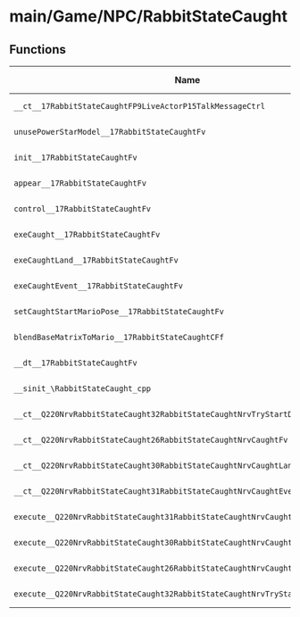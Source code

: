 # main/Game/NPC/RabbitStateCaught

## Functions

| Name | Address | Match % |
|------|---------|---------|
| `__ct__17RabbitStateCaughtFP9LiveActorP15TalkMessageCtrl` | `0x8028110C` | :x: (0.0%) |
| `unusePowerStarModel__17RabbitStateCaughtFv` | `0x802811A4` | :x: (0.0%) |
| `init__17RabbitStateCaughtFv` | `0x802811B0` | :x: (0.0%) |
| `appear__17RabbitStateCaughtFv` | `0x80281224` | :x: (0.0%) |
| `control__17RabbitStateCaughtFv` | `0x80281244` | :x: (0.0%) |
| `exeCaught__17RabbitStateCaughtFv` | `0x80281248` | :x: (0.0%) |
| `exeCaughtLand__17RabbitStateCaughtFv` | `0x8028135C` | :x: (0.0%) |
| `exeCaughtEvent__17RabbitStateCaughtFv` | `0x80281474` | :x: (0.0%) |
| `setCaughtStartMarioPose__17RabbitStateCaughtFv` | `0x80281544` | :x: (0.0%) |
| `blendBaseMatrixToMario__17RabbitStateCaughtCFf` | `0x802815AC` | :x: (0.0%) |
| `__dt__17RabbitStateCaughtFv` | `0x80281660` | :x: (0.0%) |
| `__sinit_\RabbitStateCaught_cpp` | `0x802816B8` | :x: (0.0%) |
| `__ct__Q220NrvRabbitStateCaught32RabbitStateCaughtNrvTryStartDemoFv` | `0x802816F4` | :x: (0.0%) |
| `__ct__Q220NrvRabbitStateCaught26RabbitStateCaughtNrvCaughtFv` | `0x80281704` | :x: (0.0%) |
| `__ct__Q220NrvRabbitStateCaught30RabbitStateCaughtNrvCaughtLandFv` | `0x80281714` | :x: (0.0%) |
| `__ct__Q220NrvRabbitStateCaught31RabbitStateCaughtNrvCaughtEventFv` | `0x80281724` | :x: (0.0%) |
| `execute__Q220NrvRabbitStateCaught31RabbitStateCaughtNrvCaughtEventCFP5Spine` | `0x80281734` | :x: (0.0%) |
| `execute__Q220NrvRabbitStateCaught30RabbitStateCaughtNrvCaughtLandCFP5Spine` | `0x8028173C` | :x: (0.0%) |
| `execute__Q220NrvRabbitStateCaught26RabbitStateCaughtNrvCaughtCFP5Spine` | `0x80281744` | :x: (0.0%) |
| `execute__Q220NrvRabbitStateCaught32RabbitStateCaughtNrvTryStartDemoCFP5Spine` | `0x8028174C` | :x: (0.0%) |